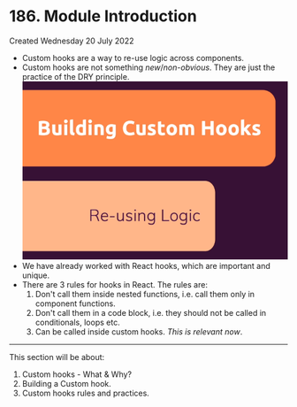# 186. Module Introduction
Created Wednesday 20 July 2022

- Custom hooks are a way to re-use logic across components.
- Custom hooks are not something *new*/*non-obvious*. They are just the practice of the DRY principle.
![](/assets/186_Module_Introduction-image-1.png)
- We have already worked with React hooks, which are important and unique.
- There are 3 rules for hooks in React. The rules are:
	1. Don't call them inside nested functions, i.e. call them only in component functions.
	2. Don't call them in a code block, i.e. they should not be called in conditionals, loops etc.
	3. Can be called inside custom hooks. *This is relevant now*.
---
This section will be about:
1. Custom hooks - What & Why?
2. Building a Custom hook.
3. Custom hooks rules and practices.

